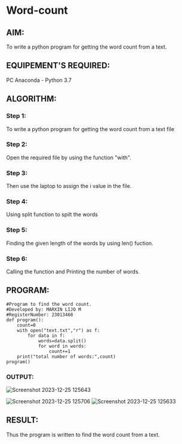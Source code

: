 # Word-count
## AIM:
To write a python program for getting the word count from a text.
## EQUIPEMENT'S REQUIRED: 
PC
Anaconda - Python 3.7
## ALGORITHM: 
### Step 1:
To write a python program for getting the word count from a text file
### Step 2: 
 Open the required file by using the function "with".
### Step 3: 
Then use the laptop to assign the i value in the file.
### Step 4:  
Using split function to spilt the words
### Step 5: 
Finding the given length of the words by using len() fuction.
### Step 6: 
Calling the function and Printing the number of words.
## PROGRAM:
```
#Program to find the word count.
#Developed by: MARXIN LIJO M
#RegisterNumber: 23013468
def program():
    count=0
    with open("text.txt","r") as f:
        for data in f:
            words=data.split()
            for word in words:
                count+=1
    print("total number of words:",count)
program() 
```
### OUTPUT:
![Screenshot 2023-12-25 125643](https://github.com/MARXINLIJO/Word-count/assets/145742540/2422a586-48ca-4bb4-b5ea-c3e05c392738)

![Screenshot 2023-12-25 125706](https://github.com/MARXINLIJO/Word-count/assets/145742540/74e53fbc-cf8c-4064-afc2-e6920b9c92f7)
![Screenshot 2023-12-25 125633](https://github.com/MARXINLIJO/Word-count/assets/145742540/b88c5773-c245-404b-b8ff-f9f54d33c945)



## RESULT:
Thus the program is written to find the word count from a text.
